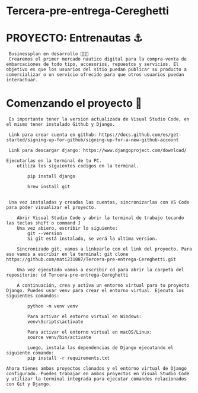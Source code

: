 # Tercera-pre-entrega-Cereghetti

# PROYECTO: Entrenautas ⚓️
     Businessplan en desarrollo 👨🏻‍💻
     Crearemos el primer mercado nautico digital para la compra-venta de embarcaciones de todo tipo, accesorios, repuestos y servicios. El objetivo es que los usuarios del sitio puedan publicar su producto a comercializar o un servicio ofrecido para que otros usuarios puedan interactuar. 

# Comenzando el proyecto 🚀
     Es importante tener la version actualizada de Visual Studio Code, en el mismo tener instalado Github y Django.

     Link para crear cuenta en github: https://docs.github.com/es/get-started/signing-up-for-github/signing-up-for-a-new-github-account

     Link para descargar django: https://www.djangoproject.com/download/

    Ejecutarlas en la terminal de tu PC.
        utiliza los siguientes codigos en la terminal.

            pip install django

            brew install git 
            

     Una vez instaladas y creadas las cuentas, sincronizarlas con VS Code para poder visualizar el proyecto.

        Abrir Visual Studio Code y abrir la terminal de trabajo tocando las teclas shift o command J
        Una vez abiero, escribir lo siguiente:
            git --version 
            Si git está instalado, se verá la ultima version.
        
        Sincronizado git, vamos a linkearlo con el link del proyecto. Para eso vamos a escribir en la terminal: git clone https://github.com/mati231087/Tercera-pre-entrega-Cereghetti.git

        Una vez ejecutado vamos a escribir cd para abrir la carpeta del repositorio: cd Tercera-pre-entrega-Cereghetti

        A continuación, crea y activa un entorno virtual para tu proyecto Django. Puedes usar venv para crear el entorno virtual. Ejecuta los siguientes comandos:

            python -m venv venv

            Para activar el entorno virtual en Windows:
            venv\Scripts\activate

            Para activar el entorno virtual en macOS/Linux:
            source venv/bin/activate

            Luego, instala las dependencias de Django ejecutando el siguiente comando:
            pip install -r requirements.txt

    Ahora tienes ambos proyectos clonados y el entorno virtual de Django configurado. Puedes trabajar en ambos proyectos en Visual Studio Code y utilizar la terminal integrada para ejecutar comandos relacionados con Git y Django.


    



